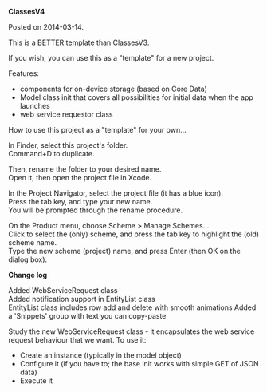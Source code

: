 **ClassesV4**

Posted on 2014-03-14.

This is a BETTER template than ClassesV3.

If you wish, you can use this as a "template" for a new project.

Features:
- components for on-device storage (based on Core Data)
- Model class init that covers all possibilities for initial data when the app launches
- web service requestor class

How to use this project as a "template" for your own...

In Finder, select this project's folder.  
Command+D to duplicate.

Then, rename the folder to your desired name.  
Open it, then open the project file in Xcode.

In the Project Navigator, select the project file (it has a blue icon).  
Press the tab key, and type your new name.  
You will be prompted through the rename procedure.

On the Product menu, choose Scheme > Manage Schemes...  
Click to select the (only) scheme, and press the tab key to highlight the (old) scheme name.  
Type the new scheme (project) name, and press Enter (then OK on the dialog box).

**Change log**

Added WebServiceRequest class  
Added notification support in EntityList class  
EntityList class includes row add and delete with smooth animations
Added a 'Snippets' group with text you can copy-paste

Study the new WebServiceRequest class - it encapsulates the web service request behaviour that we want. To use it:
* Create an instance (typically in the model object)
* Configure it (if you have to; the base init works with simple GET of JSON data)
* Execute it

